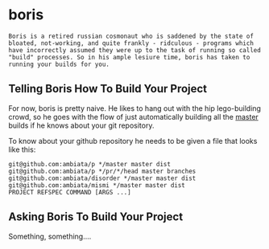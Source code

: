 boris
=====

```
Boris is a retired russian cosmonaut who is saddened by the state of
bloated, not-working, and quite frankly - ridculous - programs which
have incorrectly assumed they were up to the task of running so called
"build" processes. So in his ample lesiure time, boris has taken to
running your builds for you.
```

Telling Boris How To Build Your Project
---------------------------------------

For now, boris is pretty naive. He likes to hang out with the hip
lego-building crowd, so he goes with the flow of just automatically
building all the [master](https://github.com/ambiata/master) builds
if he knows about your git repository.

To know about your github repository he needs to be given a file that
looks like this:

```
git@github.com:ambiata/p */master master dist
git@github.com:ambiata/p */pr/*/head master branches
git@github.com:ambiata/disorder */master master dist
git@github.com:ambiata/mismi */master master dist
PROJECT REFSPEC COMMAND [ARGS ...]
```

Asking Boris To Build Your Project
----------------------------------

Something, something....
